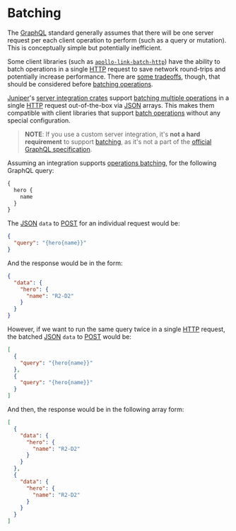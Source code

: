 Batching
========

The [GraphQL] standard generally assumes that there will be one server request per each client operation to perform (such as a query or mutation). This is conceptually simple but potentially inefficient.

Some client libraries (such as [`apollo-link-batch-http`][1]) have the ability to batch operations in a single [HTTP] request to save network round-trips and potentially increase performance. There are [some tradeoffs][3], though, that should be considered before [batching operations][2].

[Juniper]'s [server integration crates](index.md#officially-supported) support [batching multiple operations][2] in a single [HTTP] request out-of-the-box via [JSON] arrays. This makes them compatible with client libraries that support [batch operations][2] without any special configuration.

> **NOTE**: If you use a custom server integration, it's **not a hard requirement** to support [batching][2], as it's not a part of the [official GraphQL specification][0].

Assuming an integration supports [operations batching][2], for the following GraphQL query:
```graphql
{
  hero {
    name
  }
}
```

The [JSON] `data` to [POST] for an individual request would be:
```json
{
  "query": "{hero{name}}"
}
```
And the response would be in the form:
```json
{
  "data": {
    "hero": {
      "name": "R2-D2"
    }
  }
}
```

However, if we want to run the same query twice in a single [HTTP] request, the batched [JSON] `data` to [POST] would be:
```json
[
  {
    "query": "{hero{name}}"
  },
  {
    "query": "{hero{name}}"
  }
]
```
And then, the response would be in the following array form:
```json
[
  {
    "data": {
      "hero": {
        "name": "R2-D2"
      }
    }
  },
  {
    "data": {
      "hero": {
        "name": "R2-D2"
      }
    }
  }
]
```




[GraphQL]: https://graphql.org
[HTTP]: https://en.wikipedia.org/wiki/HTTP
[JSON]: https://www.json.org
[Juniper]: https://docs.rs/juniper
[POST]: https://en.wikipedia.org/wiki/POST_(HTTP)

[0]: https://spec.graphql.org/October2021
[1]: https://www.apollographql.com/docs/link/links/batch-http.html
[2]: https://www.apollographql.com/blog/batching-client-graphql-queries
[3]: https://www.apollographql.com/blog/batching-client-graphql-queries#what-are-the-tradeoffs-with-batching
